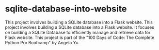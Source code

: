 # sqlite-database-into-website
This project involves building a SQLite database into a Flask website. This project involves building a SQLite database into a Flask website. It focuses on building a SQLite Database to efficiently manage and retrieve data for Flask website. This project is part of the "100 Days of Code: The Complete Python Pro Bootcamp" by Angela Yu.
